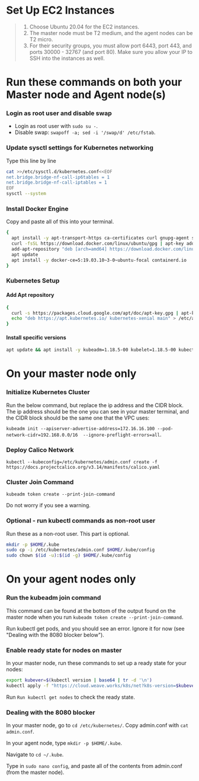 # Set Up EC2 Instances
> 1. Choose Ubuntu 20.04 for the EC2 instances.
> 2. The master node must be T2 medium, and the agent nodes can be T2 micro.
> 3. For their security groups, you must allow port 6443, port 443, and ports 30000 - 32767 (and port 80). Make sure you allow your IP to SSH into the instances as well.

# Run these commands on both your Master node and Agent node(s)

### Login as root user and disable swap
* Login as root user with `sudo su -`.
* Disable swap: `swapoff -a; sed -i '/swap/d' /etc/fstab`. 

### Update sysctl settings for Kubernetes networking
Type this line by line
```bash
cat >>/etc/sysctl.d/kubernetes.conf<<EOF
net.bridge.bridge-nf-call-ip6tables = 1
net.bridge.bridge-nf-call-iptables = 1
EOF
sysctl --system
```

### Install Docker Engine
Copy and paste all of this into your terminal.
```bash
{
  apt install -y apt-transport-https ca-certificates curl gnupg-agent software-properties-common
  curl -fsSL https://download.docker.com/linux/ubuntu/gpg | apt-key add -
  add-apt-repository "deb [arch=amd64] https://download.docker.com/linux/ubuntu $(lsb_release -cs) stable"
  apt update
  apt install -y docker-ce=5:19.03.10~3-0~ubuntu-focal containerd.io
}
```

### Kubernetes Setup
#### Add Apt repository
```bash
{
  curl -s https://packages.cloud.google.com/apt/doc/apt-key.gpg | apt-key add -
  echo "deb https://apt.kubernetes.io/ kubernetes-xenial main" > /etc/apt/sources.list.d/kubernetes.list
}
```

#### Install specific versions

```bash
apt update && apt install -y kubeadm=1.18.5-00 kubelet=1.18.5-00 kubectl=1.18.5-00
```

# On your master node only

### Initialize Kubernetes Cluster

Run the below command, but replace the ip address and the CIDR block. The ip address should be the one you can see in your master terminal, and the CIDR block should be the same one that the VPC uses:

`kubeadm init --apiserver-advertise-address=172.16.16.100 --pod-network-cidr=192.168.0.0/16  --ignore-preflight-errors=all`.

### Deploy Calico Network

`kubectl --kubeconfig=/etc/kubernetes/admin.conf create -f https://docs.projectcalico.org/v3.14/manifests/calico.yaml`

### Cluster Join Command 

`kubeadm token create --print-join-command`

Do not worry if you see a warning.

### Optional - run kubectl commands as non-root user
Run these as a non-root user. This part is optional.
```bash
mkdir -p $HOME/.kube
sudo cp -i /etc/kubernetes/admin.conf $HOME/.kube/config
sudo chown $(id -u):$(id -g) $HOME/.kube/config
```

# On your agent nodes only

### Run the kubeadm join command

This command can be found at the bottom of the output found on the master node when you run `kubeadm token create --print-join-command`.

Run kubectl get pods, and you should see an error. Ignore it for now (see "Dealing with the 8080 blocker below").

### Enable ready state for nodes on master

In your master node, run these commands to set up a ready state for your nodes:

```bash
export kubever=$(kubectl version | base64 | tr -d '\n')
kubectl apply -f "https://cloud.weave.works/k8s/net?k8s-version=$kubever"
```

Run `Run kubectl get nodes` to check the ready state.

### Dealing with the 8080 blocker

In your master node, go to `cd /etc/kubernetes/`. Copy admin.conf with `cat admin.conf`.

In your agent node, type `mkdir -p $HOME/.kube`.

Navigate to `cd ~/.kube`.

Type in `sudo nano config`, and paste all of the contents from admin.conf (from the master node).